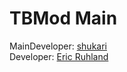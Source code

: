# TBMod Main

MainDeveloper: [shukari](https://github.com/shukari)<br>
Developer:     [Eric Ruhland](https://github.com/Er1807)
